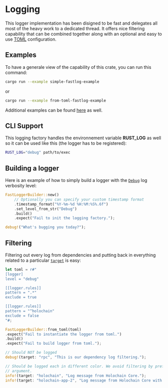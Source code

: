 # Logging

This logger implementation has been disigned to be fast and delegates all most of the heavy work to a dedicated thread. It offers nice filtering capability that can be combined together along with an optional and easy to use [TOML](https://github.com/toml-lang/toml) configuration.

## Examples

To have a generale view of the capability of this crate, you can run this command:

```bash
cargo run --example simple-fastlog-example
```

or

```bash
cargo run --example from-toml-fastlog-example
```

Additional examples can be found [here](./examples) as well.

## CLI Support

This logging factory handles the environnement variable **RUST_LOG** as well so it can be used like this (the logger has to be registered):

```bash
RUST_LOG="debug" path/to/exec
```

## Building a logger

Here is an example of how to simply build a logger with the [`Debug`](https://docs.rs/log/0.4.8/log/enum.Level.html#variant.Debug) log verbosity level:

```rust
FastLoggerBuilder::new()
    // Optionally you can specify your custom timestamp format
    .timestamp_format("%Y-%m-%d %H:%M:%S%.6f") 
    .set_level_from_str("Debug")
    .build()
    .expect("Fail to init the logging factory.");

debug!("What's bugging you today?");
```
## Filtering

Filtering out every log from dependencies and putting back in everything related to a particular [`target`](https://docs.rs/log/0.4.8/log/struct.Record.html#method.target) is easy:

```rust
let toml = r#"
[logger]
level = "debug"

[[logger.rules]]
pattern = ".*"
exclude = true

[[logger.rules]]
pattern = "^holochain"
exclude = false
"#;

FastLoggerBuilder::from_toml(toml)
.expect("Fail to instantiate the logger from toml.")
.build()
.expect("Fail to build logger from toml.");

// Should NOT be logged
debug!(target: "rpc", "This is our dependency log filtering.");

// Should be logged each in different color. We avoid filtering by prefixing using the 'target'
// argument.
info!(target: "holochain", "Log message from Holochain Core.");
info!(target: "holochain-app-2", "Log message from Holochain Core with instance ID 2");
```
